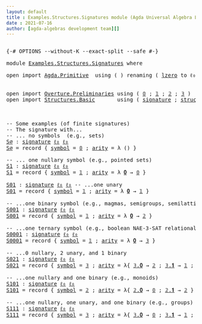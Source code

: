 ```yaml
---
layout: default
title : Examples.Structures.Signatures module (Agda Universal Algebra Library)
date : 2021-07-16
author: [agda-algebras development team][]
---
```


<pre class="Agda">

<a id="180" class="Symbol">{-#</a> <a id="184" class="Keyword">OPTIONS</a> <a id="192" class="Pragma">--without-K</a> <a id="204" class="Pragma">--exact-split</a> <a id="218" class="Pragma">--safe</a> <a id="225" class="Symbol">#-}</a>

<a id="230" class="Keyword">module</a> <a id="237" href="Examples.Structures.Signatures.html" class="Module">Examples.Structures.Signatures</a> <a id="268" class="Keyword">where</a>

<a id="275" class="Keyword">open</a> <a id="280" class="Keyword">import</a> <a id="287" href="Agda.Primitive.html" class="Module">Agda.Primitive</a>  <a id="303" class="Keyword">using</a> <a id="309" class="Symbol">(</a> <a id="311" class="Symbol">)</a> <a id="313" class="Keyword">renaming</a> <a id="322" class="Symbol">(</a> <a id="324" href="Agda.Primitive.html#764" class="Primitive">lzero</a> <a id="330" class="Symbol">to</a> <a id="333" class="Primitive">ℓ₀</a> <a id="336" class="Symbol">)</a>


<a id="340" class="Keyword">open</a> <a id="345" class="Keyword">import</a> <a id="352" href="Overture.Preliminaries.html" class="Module">Overture.Preliminaries</a> <a id="375" class="Keyword">using</a> <a id="381" class="Symbol">(</a> <a id="383" href="Overture.Preliminaries.html#3383" class="Datatype">𝟘</a> <a id="385" class="Symbol">;</a> <a id="387" href="Overture.Preliminaries.html#3470" class="Datatype">𝟙</a> <a id="389" class="Symbol">;</a> <a id="391" href="Overture.Preliminaries.html#3525" class="Datatype">𝟚</a> <a id="393" class="Symbol">;</a> <a id="395" href="Overture.Preliminaries.html#3708" class="Datatype">𝟛</a> <a id="397" class="Symbol">)</a>
<a id="399" class="Keyword">open</a> <a id="404" class="Keyword">import</a> <a id="411" href="Structures.Basic.html" class="Module">Structures.Basic</a>       <a id="434" class="Keyword">using</a> <a id="440" class="Symbol">(</a> <a id="442" href="Structures.Basic.html#1258" class="Record">signature</a> <a id="452" class="Symbol">;</a> <a id="454" href="Structures.Basic.html#1592" class="Record">structure</a> <a id="464" class="Symbol">)</a>



<a id="469" class="Comment">-- Some examples (of finite signatures)</a>
<a id="509" class="Comment">-- The signature with...</a>
<a id="534" class="Comment">-- ... no symbols  (e.g., sets)</a>
<a id="S∅"></a><a id="566" href="Examples.Structures.Signatures.html#566" class="Function">S∅</a> <a id="569" class="Symbol">:</a> <a id="571" href="Structures.Basic.html#1258" class="Record">signature</a> <a id="581" href="Examples.Structures.Signatures.html#333" class="Primitive">ℓ₀</a> <a id="584" href="Examples.Structures.Signatures.html#333" class="Primitive">ℓ₀</a>
<a id="587" href="Examples.Structures.Signatures.html#566" class="Function">S∅</a> <a id="590" class="Symbol">=</a> <a id="592" class="Keyword">record</a> <a id="599" class="Symbol">{</a> <a id="601" href="Structures.Basic.html#1319" class="Field">symbol</a> <a id="608" class="Symbol">=</a> <a id="610" href="Overture.Preliminaries.html#3383" class="Datatype">𝟘</a> <a id="612" class="Symbol">;</a> <a id="614" href="Structures.Basic.html#1337" class="Field">arity</a> <a id="620" class="Symbol">=</a> <a id="622" class="Symbol">λ</a> <a id="624" class="Symbol">()</a> <a id="627" class="Symbol">}</a>

<a id="630" class="Comment">-- ... one nullary symbol (e.g., pointed sets)</a>
<a id="S1"></a><a id="677" href="Examples.Structures.Signatures.html#677" class="Function">S1</a> <a id="680" class="Symbol">:</a> <a id="682" href="Structures.Basic.html#1258" class="Record">signature</a> <a id="692" href="Examples.Structures.Signatures.html#333" class="Primitive">ℓ₀</a> <a id="695" href="Examples.Structures.Signatures.html#333" class="Primitive">ℓ₀</a>
<a id="698" href="Examples.Structures.Signatures.html#677" class="Function">S1</a> <a id="701" class="Symbol">=</a> <a id="703" class="Keyword">record</a> <a id="710" class="Symbol">{</a> <a id="712" href="Structures.Basic.html#1319" class="Field">symbol</a> <a id="719" class="Symbol">=</a> <a id="721" href="Overture.Preliminaries.html#3470" class="Datatype">𝟙</a> <a id="723" class="Symbol">;</a> <a id="725" href="Structures.Basic.html#1337" class="Field">arity</a> <a id="731" class="Symbol">=</a> <a id="733" class="Symbol">λ</a> <a id="735" href="Examples.Structures.Signatures.html#735" class="Bound">𝟎</a> <a id="737" class="Symbol">→</a> <a id="739" href="Overture.Preliminaries.html#3383" class="Datatype">𝟘</a> <a id="741" class="Symbol">}</a>

<a id="S01"></a><a id="744" href="Examples.Structures.Signatures.html#744" class="Function">S01</a> <a id="748" class="Symbol">:</a> <a id="750" href="Structures.Basic.html#1258" class="Record">signature</a> <a id="760" href="Examples.Structures.Signatures.html#333" class="Primitive">ℓ₀</a> <a id="763" href="Examples.Structures.Signatures.html#333" class="Primitive">ℓ₀</a> <a id="766" class="Comment">-- ...one unary</a>
<a id="782" href="Examples.Structures.Signatures.html#744" class="Function">S01</a> <a id="786" class="Symbol">=</a> <a id="788" class="Keyword">record</a> <a id="795" class="Symbol">{</a> <a id="797" href="Structures.Basic.html#1319" class="Field">symbol</a> <a id="804" class="Symbol">=</a> <a id="806" href="Overture.Preliminaries.html#3470" class="Datatype">𝟙</a> <a id="808" class="Symbol">;</a> <a id="810" href="Structures.Basic.html#1337" class="Field">arity</a> <a id="816" class="Symbol">=</a> <a id="818" class="Symbol">λ</a> <a id="820" href="Examples.Structures.Signatures.html#820" class="Bound">𝟎</a> <a id="822" class="Symbol">→</a> <a id="824" href="Overture.Preliminaries.html#3470" class="Datatype">𝟙</a> <a id="826" class="Symbol">}</a>

<a id="829" class="Comment">-- ...one binary symbol (e.g., magmas, semigroups, semilattices)</a>
<a id="S001"></a><a id="894" href="Examples.Structures.Signatures.html#894" class="Function">S001</a> <a id="899" class="Symbol">:</a> <a id="901" href="Structures.Basic.html#1258" class="Record">signature</a> <a id="911" href="Examples.Structures.Signatures.html#333" class="Primitive">ℓ₀</a> <a id="914" href="Examples.Structures.Signatures.html#333" class="Primitive">ℓ₀</a>
<a id="917" href="Examples.Structures.Signatures.html#894" class="Function">S001</a> <a id="922" class="Symbol">=</a> <a id="924" class="Keyword">record</a> <a id="931" class="Symbol">{</a> <a id="933" href="Structures.Basic.html#1319" class="Field">symbol</a> <a id="940" class="Symbol">=</a> <a id="942" href="Overture.Preliminaries.html#3470" class="Datatype">𝟙</a> <a id="944" class="Symbol">;</a> <a id="946" href="Structures.Basic.html#1337" class="Field">arity</a> <a id="952" class="Symbol">=</a> <a id="954" class="Symbol">λ</a> <a id="956" href="Examples.Structures.Signatures.html#956" class="Bound">𝟎</a> <a id="958" class="Symbol">→</a> <a id="960" href="Overture.Preliminaries.html#3525" class="Datatype">𝟚</a> <a id="962" class="Symbol">}</a>

<a id="965" class="Comment">-- ...one ternary symbol (e.g., boolean NAE-3-SAT relational structure)</a>
<a id="S0001"></a><a id="1037" href="Examples.Structures.Signatures.html#1037" class="Function">S0001</a> <a id="1043" class="Symbol">:</a> <a id="1045" href="Structures.Basic.html#1258" class="Record">signature</a> <a id="1055" href="Examples.Structures.Signatures.html#333" class="Primitive">ℓ₀</a> <a id="1058" href="Examples.Structures.Signatures.html#333" class="Primitive">ℓ₀</a>
<a id="1061" href="Examples.Structures.Signatures.html#1037" class="Function">S0001</a> <a id="1067" class="Symbol">=</a> <a id="1069" class="Keyword">record</a> <a id="1076" class="Symbol">{</a> <a id="1078" href="Structures.Basic.html#1319" class="Field">symbol</a> <a id="1085" class="Symbol">=</a> <a id="1087" href="Overture.Preliminaries.html#3470" class="Datatype">𝟙</a> <a id="1089" class="Symbol">;</a> <a id="1091" href="Structures.Basic.html#1337" class="Field">arity</a> <a id="1097" class="Symbol">=</a> <a id="1099" class="Symbol">λ</a> <a id="1101" href="Examples.Structures.Signatures.html#1101" class="Bound">𝟎</a> <a id="1103" class="Symbol">→</a> <a id="1105" href="Overture.Preliminaries.html#3708" class="Datatype">𝟛</a> <a id="1107" class="Symbol">}</a>

<a id="1110" class="Comment">-- ...0 nullary, 2 unary, and 1 binary</a>
<a id="S021"></a><a id="1149" href="Examples.Structures.Signatures.html#1149" class="Function">S021</a> <a id="1154" class="Symbol">:</a> <a id="1156" href="Structures.Basic.html#1258" class="Record">signature</a> <a id="1166" href="Examples.Structures.Signatures.html#333" class="Primitive">ℓ₀</a> <a id="1169" href="Examples.Structures.Signatures.html#333" class="Primitive">ℓ₀</a>
<a id="1172" href="Examples.Structures.Signatures.html#1149" class="Function">S021</a> <a id="1177" class="Symbol">=</a> <a id="1179" class="Keyword">record</a> <a id="1186" class="Symbol">{</a> <a id="1188" href="Structures.Basic.html#1319" class="Field">symbol</a> <a id="1195" class="Symbol">=</a> <a id="1197" href="Overture.Preliminaries.html#3708" class="Datatype">𝟛</a> <a id="1199" class="Symbol">;</a> <a id="1201" href="Structures.Basic.html#1337" class="Field">arity</a> <a id="1207" class="Symbol">=</a> <a id="1209" class="Symbol">λ{</a> <a id="1212" href="Overture.Preliminaries.html#3727" class="InductiveConstructor">𝟛.𝟎</a> <a id="1216" class="Symbol">→</a> <a id="1218" href="Overture.Preliminaries.html#3525" class="Datatype">𝟚</a> <a id="1220" class="Symbol">;</a> <a id="1222" href="Overture.Preliminaries.html#3734" class="InductiveConstructor">𝟛.𝟏</a> <a id="1226" class="Symbol">→</a> <a id="1228" href="Overture.Preliminaries.html#3470" class="Datatype">𝟙</a> <a id="1230" class="Symbol">;</a> <a id="1232" href="Overture.Preliminaries.html#3741" class="InductiveConstructor">𝟛.𝟐</a> <a id="1236" class="Symbol">→</a> <a id="1238" href="Overture.Preliminaries.html#3470" class="Datatype">𝟙</a> <a id="1240" class="Symbol">}</a> <a id="1242" class="Symbol">}</a>

<a id="1245" class="Comment">-- ...one nullary and one binary (e.g., monoids)</a>
<a id="S101"></a><a id="1294" href="Examples.Structures.Signatures.html#1294" class="Function">S101</a> <a id="1299" class="Symbol">:</a> <a id="1301" href="Structures.Basic.html#1258" class="Record">signature</a> <a id="1311" href="Examples.Structures.Signatures.html#333" class="Primitive">ℓ₀</a> <a id="1314" href="Examples.Structures.Signatures.html#333" class="Primitive">ℓ₀</a>
<a id="1317" href="Examples.Structures.Signatures.html#1294" class="Function">S101</a> <a id="1322" class="Symbol">=</a> <a id="1324" class="Keyword">record</a> <a id="1331" class="Symbol">{</a> <a id="1333" href="Structures.Basic.html#1319" class="Field">symbol</a> <a id="1340" class="Symbol">=</a> <a id="1342" href="Overture.Preliminaries.html#3525" class="Datatype">𝟚</a> <a id="1344" class="Symbol">;</a> <a id="1346" href="Structures.Basic.html#1337" class="Field">arity</a> <a id="1352" class="Symbol">=</a> <a id="1354" class="Symbol">λ{</a> <a id="1357" href="Overture.Preliminaries.html#3575" class="InductiveConstructor">𝟚.𝟎</a> <a id="1361" class="Symbol">→</a> <a id="1363" href="Overture.Preliminaries.html#3383" class="Datatype">𝟘</a> <a id="1365" class="Symbol">;</a> <a id="1367" href="Overture.Preliminaries.html#3626" class="InductiveConstructor">𝟚.𝟏</a> <a id="1371" class="Symbol">→</a> <a id="1373" href="Overture.Preliminaries.html#3525" class="Datatype">𝟚</a> <a id="1375" class="Symbol">}</a> <a id="1377" class="Symbol">}</a>

<a id="1380" class="Comment">-- ...one nullary, one unary, and one binary (e.g., groups)</a>
<a id="S111"></a><a id="1440" href="Examples.Structures.Signatures.html#1440" class="Function">S111</a> <a id="1445" class="Symbol">:</a> <a id="1447" href="Structures.Basic.html#1258" class="Record">signature</a> <a id="1457" href="Examples.Structures.Signatures.html#333" class="Primitive">ℓ₀</a> <a id="1460" href="Examples.Structures.Signatures.html#333" class="Primitive">ℓ₀</a>
<a id="1463" href="Examples.Structures.Signatures.html#1440" class="Function">S111</a> <a id="1468" class="Symbol">=</a> <a id="1470" class="Keyword">record</a> <a id="1477" class="Symbol">{</a> <a id="1479" href="Structures.Basic.html#1319" class="Field">symbol</a> <a id="1486" class="Symbol">=</a> <a id="1488" href="Overture.Preliminaries.html#3708" class="Datatype">𝟛</a> <a id="1490" class="Symbol">;</a> <a id="1492" href="Structures.Basic.html#1337" class="Field">arity</a> <a id="1498" class="Symbol">=</a> <a id="1500" class="Symbol">λ{</a> <a id="1503" href="Overture.Preliminaries.html#3727" class="InductiveConstructor">𝟛.𝟎</a> <a id="1507" class="Symbol">→</a> <a id="1509" href="Overture.Preliminaries.html#3383" class="Datatype">𝟘</a> <a id="1511" class="Symbol">;</a> <a id="1513" href="Overture.Preliminaries.html#3734" class="InductiveConstructor">𝟛.𝟏</a> <a id="1517" class="Symbol">→</a> <a id="1519" href="Overture.Preliminaries.html#3470" class="Datatype">𝟙</a> <a id="1521" class="Symbol">;</a> <a id="1523" href="Overture.Preliminaries.html#3741" class="InductiveConstructor">𝟛.𝟐</a> <a id="1527" class="Symbol">→</a> <a id="1529" href="Overture.Preliminaries.html#3525" class="Datatype">𝟚</a> <a id="1531" class="Symbol">}</a> <a id="1533" class="Symbol">}</a>

</pre>



